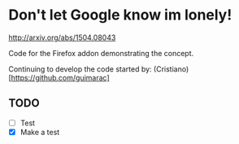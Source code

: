 # Don't let Google know im lonely!

http://arxiv.org/abs/1504.08043

Code for the Firefox addon demonstrating the concept.

Continuing to develop the code started by: (Cristiano)[https://github.com/guimarac]

## TODO

- [ ] Test
- [x] Make a test
